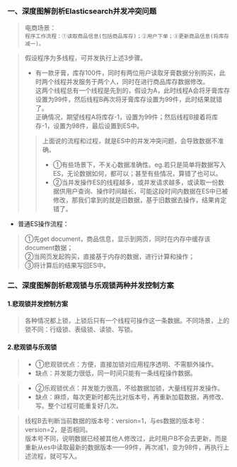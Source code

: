 ### 一、深度图解剖析Elasticsearch并发冲突问题
>电商场景：  
`程序工作流程：①读取商品信息(包括商品库存)；②用户下单；③更新商品信息(将库存减一)。`


>假设程序为多线程，可并发执行上述3步骤。
>- 有一款牙膏，库存100件，同时有两位用户读取牙膏数据分别购买，此时两个线程并发服务于两个人，同时在进行商品库存数据修改。  
这两个线程总有一个线程是先到的，假设为A，此时线程A会将牙膏库存设置为99件，然后线程B再次将牙膏库存设置为99件，此时结果就错了。  
正确情况，期望线程A将库存-1，设置为99件；然后线程B接着将库存-1，设置为98件，最后设置到ES中。  
>>上面说的流程和过程，就是ES中的并发冲突问题，会导致数据不准确。  
>>- ①有些场景下，不关心数据准确性。eg.若只是简单将数据写入ES，无论数据如何，都可以；甚至有些情况，算错了也可以。
>>- ②当并发操作ES的线程越多，或并发请求越多，或读取一份数据供用户查询、操作时间越长，可能这段时间内数据在ES中已被修改，那我们拿到的就是旧数据，基于旧数据去操作，结果肯定错了。

- 普通ES操作流程：  
>①先get document，商品信息，显示到网页，同时在内存中缓存该document数据；  
②当网页发起购买，直接基于内存的数据，进行计算和操作；  
③将计算后的结果写回ES中。

### 二、深度图解剖析悲观锁与乐观锁两种并发控制方案
#### 1.悲观锁并发控制方案
>各种情况都上锁，上锁后只有一个线程可操作这一条数据。不同场景，上的锁不同：行级锁、表级锁、读锁、写锁。

#### 2.悲观锁与乐观锁
>- ①悲观锁优点：方便，直接加锁对应用程序透明、不需额外操作。  
>- 缺点：并发能力很低，同一时间只能有一条线程操作数据。  

>- ②乐观锁优点：并发能力很高，不给数据加锁，大量线程并发操作。
>- 缺点：麻烦，每次更新时都先比对版本号，再重新加载数据，再修改、写。整个过程可能重复好几次。

>线程B去判断当前数据的版本号：version=1，与es数据的版本号：version=2，是否相同。  
版本号不同，说明数据已经被其他人修改过，此时用户B不会去更新，而是重新从es中读取最新的数据版本——99件，再次减1，变为98件，再执行上述流程，就可写入。

